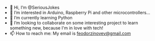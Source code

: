 - 👋 Hi, I’m @SeriousJokes
- 👀 I’m interested in Arduino, Raspberry Pi and other microcontrollers...
- 🌱 I’m currently learning Python
- 💞️ I’m looking to collaborate on some interesting project to learn something new, because I'm in love with tech!
- 📫 How to reach me: My email is feodorzinovev@gmail.com

<!---
SeriousJokes/SeriousJokes is a ✨ special ✨ repository because its `README.md` (this file) appears on your GitHub profile.
You can click the Preview link to take a look at your changes.
--->
